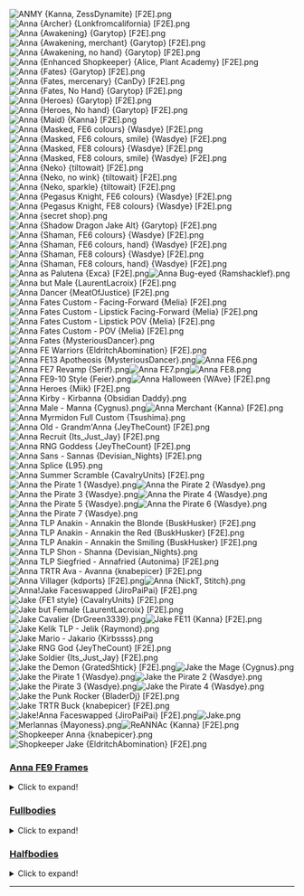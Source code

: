 ![ANMY {Kanna, ZessDynamite} [F2E].png](https://raw.githubusercontent.com/Klokinator/FE-Repo/main/Portrait%20Repository/Cameo%20Characters%20(Anna%20and%20Jake)/ANMY%20%7BKanna,%20ZessDynamite%7D%20%5BF2E%5D.png "ANMY {Kanna, ZessDynamite} [F2E].png")![Anna {Archer} {Lonkfromcalifornia} [F2E].png](https://raw.githubusercontent.com/Klokinator/FE-Repo/main/Portrait%20Repository/Cameo%20Characters%20(Anna%20and%20Jake)/Anna%20(Archer)%20%7BLonkfromcalifornia%7D%20%5BF2E%5D.png "Anna {Archer} {Lonkfromcalifornia} [F2E].png")![Anna {Awakening} {Garytop} [F2E].png](https://raw.githubusercontent.com/Klokinator/FE-Repo/main/Portrait%20Repository/Cameo%20Characters%20(Anna%20and%20Jake)/Anna%20(Awakening)%20%7BGarytop%7D%20%5BF2E%5D.png "Anna {Awakening} {Garytop} [F2E].png")![Anna {Awakening, merchant} {Garytop} [F2E].png](https://raw.githubusercontent.com/Klokinator/FE-Repo/main/Portrait%20Repository/Cameo%20Characters%20(Anna%20and%20Jake)/Anna%20(Awakening,%20merchant)%20%7BGarytop%7D%20%5BF2E%5D.png "Anna {Awakening, merchant} {Garytop} [F2E].png")![Anna {Awakening, no hand} {Garytop} [F2E].png](https://raw.githubusercontent.com/Klokinator/FE-Repo/main/Portrait%20Repository/Cameo%20Characters%20(Anna%20and%20Jake)/Anna%20(Awakening,%20no%20hand)%20%7BGarytop%7D%20%5BF2E%5D.png "Anna {Awakening, no hand} {Garytop} [F2E].png")![Anna {Enhanced Shopkeeper} {Alice, Plant Academy} [F2E].png](https://raw.githubusercontent.com/Klokinator/FE-Repo/main/Portrait%20Repository/Cameo%20Characters%20(Anna%20and%20Jake)/Anna%20(Enhanced%20Shopkeeper)%20%7BAlice,%20Plant%20Academy%7D%20%5BF2E%5D.png "Anna {Enhanced Shopkeeper} {Alice, Plant Academy} [F2E].png")![Anna {Fates} {Garytop} [F2E].png](https://raw.githubusercontent.com/Klokinator/FE-Repo/main/Portrait%20Repository/Cameo%20Characters%20(Anna%20and%20Jake)/Anna%20(Fates)%20%7BGarytop%7D%20%5BF2E%5D.png "Anna {Fates} {Garytop} [F2E].png")![Anna {Fates, mercenary} {CanDy} [F2E].png](https://raw.githubusercontent.com/Klokinator/FE-Repo/main/Portrait%20Repository/Cameo%20Characters%20(Anna%20and%20Jake)/Anna%20(Fates,%20mercenary)%20%7BCanDy%7D%20%5BF2E%5D.png "Anna {Fates, mercenary} {CanDy} [F2E].png")![Anna {Fates, No Hand} {Garytop} [F2E].png](https://raw.githubusercontent.com/Klokinator/FE-Repo/main/Portrait%20Repository/Cameo%20Characters%20(Anna%20and%20Jake)/Anna%20(Fates,%20No%20Hand)%20%7BGarytop%7D%20%5BF2E%5D.png "Anna {Fates, No Hand} {Garytop} [F2E].png")![Anna {Heroes} {Garytop} [F2E].png](https://raw.githubusercontent.com/Klokinator/FE-Repo/main/Portrait%20Repository/Cameo%20Characters%20(Anna%20and%20Jake)/Anna%20(Heroes)%20%7BGarytop%7D%20%5BF2E%5D.png "Anna {Heroes} {Garytop} [F2E].png")![Anna {Heroes, No hand} {Garytop} [F2E].png](https://raw.githubusercontent.com/Klokinator/FE-Repo/main/Portrait%20Repository/Cameo%20Characters%20(Anna%20and%20Jake)/Anna%20(Heroes,%20No%20hand)%20%7BGarytop%7D%20%5BF2E%5D.png "Anna {Heroes, No hand} {Garytop} [F2E].png")![Anna {Maid} {Kanna} [F2E].png](https://raw.githubusercontent.com/Klokinator/FE-Repo/main/Portrait%20Repository/Cameo%20Characters%20(Anna%20and%20Jake)/Anna%20(Maid)%20%7BKanna%7D%20%5BF2E%5D.png "Anna {Maid} {Kanna} [F2E].png")![Anna {Masked, FE6 colours} {Wasdye} [F2E].png](https://raw.githubusercontent.com/Klokinator/FE-Repo/main/Portrait%20Repository/Cameo%20Characters%20(Anna%20and%20Jake)/Anna%20(Masked,%20FE6%20colours)%20%7BWasdye%7D%20%5BF2E%5D.png "Anna {Masked, FE6 colours} {Wasdye} [F2E].png")![Anna {Masked, FE6 colours, smile} {Wasdye} [F2E].png](https://raw.githubusercontent.com/Klokinator/FE-Repo/main/Portrait%20Repository/Cameo%20Characters%20(Anna%20and%20Jake)/Anna%20(Masked,%20FE6%20colours,%20smile)%20%7BWasdye%7D%20%5BF2E%5D.png "Anna {Masked, FE6 colours, smile} {Wasdye} [F2E].png")![Anna {Masked, FE8 colours} {Wasdye} [F2E].png](https://raw.githubusercontent.com/Klokinator/FE-Repo/main/Portrait%20Repository/Cameo%20Characters%20(Anna%20and%20Jake)/Anna%20(Masked,%20FE8%20colours)%20%7BWasdye%7D%20%5BF2E%5D.png "Anna {Masked, FE8 colours} {Wasdye} [F2E].png")![Anna {Masked, FE8 colours, smile} {Wasdye} [F2E].png](https://raw.githubusercontent.com/Klokinator/FE-Repo/main/Portrait%20Repository/Cameo%20Characters%20(Anna%20and%20Jake)/Anna%20(Masked,%20FE8%20colours,%20smile)%20%7BWasdye%7D%20%5BF2E%5D.png "Anna {Masked, FE8 colours, smile} {Wasdye} [F2E].png")![Anna {Neko} {tiltowait} [F2E].png](https://raw.githubusercontent.com/Klokinator/FE-Repo/main/Portrait%20Repository/Cameo%20Characters%20(Anna%20and%20Jake)/Anna%20(Neko)%20%7Btiltowait%7D%20%5BF2E%5D.png "Anna {Neko} {tiltowait} [F2E].png")![Anna {Neko, no wink} {tiltowait} [F2E].png](https://raw.githubusercontent.com/Klokinator/FE-Repo/main/Portrait%20Repository/Cameo%20Characters%20(Anna%20and%20Jake)/Anna%20(Neko,%20no%20wink)%20%7Btiltowait%7D%20%5BF2E%5D.png "Anna {Neko, no wink} {tiltowait} [F2E].png")![Anna {Neko, sparkle} {tiltowait} [F2E].png](https://raw.githubusercontent.com/Klokinator/FE-Repo/main/Portrait%20Repository/Cameo%20Characters%20(Anna%20and%20Jake)/Anna%20(Neko,%20sparkle)%20%7Btiltowait%7D%20%5BF2E%5D.png "Anna {Neko, sparkle} {tiltowait} [F2E].png")![Anna {Pegasus Knight, FE6 colours} {Wasdye} [F2E].png](https://raw.githubusercontent.com/Klokinator/FE-Repo/main/Portrait%20Repository/Cameo%20Characters%20(Anna%20and%20Jake)/Anna%20(Pegasus%20Knight,%20FE6%20colours)%20%7BWasdye%7D%20%5BF2E%5D.png "Anna {Pegasus Knight, FE6 colours} {Wasdye} [F2E].png")![Anna {Pegasus Knight, FE8 colours} {Wasdye} [F2E].png](https://raw.githubusercontent.com/Klokinator/FE-Repo/main/Portrait%20Repository/Cameo%20Characters%20(Anna%20and%20Jake)/Anna%20(Pegasus%20Knight,%20FE8%20colours)%20%7BWasdye%7D%20%5BF2E%5D.png "Anna {Pegasus Knight, FE8 colours} {Wasdye} [F2E].png")![Anna {secret shop}.png](https://raw.githubusercontent.com/Klokinator/FE-Repo/main/Portrait%20Repository/Cameo%20Characters%20(Anna%20and%20Jake)/Anna%20(secret%20shop).png "Anna {secret shop}.png")![Anna {Shadow Dragon Jake Alt} {Garytop} [F2E].png](https://raw.githubusercontent.com/Klokinator/FE-Repo/main/Portrait%20Repository/Cameo%20Characters%20(Anna%20and%20Jake)/Anna%20(Shadow%20Dragon%20Jake%20Alt)%20%7BGarytop%7D%20%5BF2E%5D.png "Anna {Shadow Dragon Jake Alt} {Garytop} [F2E].png")![Anna {Shaman, FE6 colours} {Wasdye} [F2E].png](https://raw.githubusercontent.com/Klokinator/FE-Repo/main/Portrait%20Repository/Cameo%20Characters%20(Anna%20and%20Jake)/Anna%20(Shaman,%20FE6%20colours)%20%7BWasdye%7D%20%5BF2E%5D.png "Anna {Shaman, FE6 colours} {Wasdye} [F2E].png")![Anna {Shaman, FE6 colours, hand} {Wasdye} [F2E].png](https://raw.githubusercontent.com/Klokinator/FE-Repo/main/Portrait%20Repository/Cameo%20Characters%20(Anna%20and%20Jake)/Anna%20(Shaman,%20FE6%20colours,%20hand)%20%7BWasdye%7D%20%5BF2E%5D.png "Anna {Shaman, FE6 colours, hand} {Wasdye} [F2E].png")![Anna {Shaman, FE8 colours} {Wasdye} [F2E].png](https://raw.githubusercontent.com/Klokinator/FE-Repo/main/Portrait%20Repository/Cameo%20Characters%20(Anna%20and%20Jake)/Anna%20(Shaman,%20FE8%20colours)%20%7BWasdye%7D%20%5BF2E%5D.png "Anna {Shaman, FE8 colours} {Wasdye} [F2E].png")![Anna {Shaman, FE8 colours, hand} {Wasdye} [F2E].png](https://raw.githubusercontent.com/Klokinator/FE-Repo/main/Portrait%20Repository/Cameo%20Characters%20(Anna%20and%20Jake)/Anna%20(Shaman,%20FE8%20colours,%20hand)%20%7BWasdye%7D%20%5BF2E%5D.png "Anna {Shaman, FE8 colours, hand} {Wasdye} [F2E].png")![Anna as Palutena {Exca} [F2E].png](https://raw.githubusercontent.com/Klokinator/FE-Repo/main/Portrait%20Repository/Cameo%20Characters%20(Anna%20and%20Jake)/Anna%20as%20Palutena%20%7BExca%7D%20%5BF2E%5D.png "Anna as Palutena {Exca} [F2E].png")![Anna Bug-eyed {Ramshacklef}.png](https://raw.githubusercontent.com/Klokinator/FE-Repo/main/Portrait%20Repository/Cameo%20Characters%20(Anna%20and%20Jake)/Anna%20Bug-eyed%20%7BRamshacklef%7D.png "Anna Bug-eyed {Ramshacklef}.png")![Anna but Male {LaurentLacroix} [F2E].png](https://raw.githubusercontent.com/Klokinator/FE-Repo/main/Portrait%20Repository/Cameo%20Characters%20(Anna%20and%20Jake)/Anna%20but%20Male%20%7BLaurentLacroix%7D%20%5BF2E%5D.png "Anna but Male {LaurentLacroix} [F2E].png")![Anna Dancer {MeatOfJustice} [F2E].png](https://raw.githubusercontent.com/Klokinator/FE-Repo/main/Portrait%20Repository/Cameo%20Characters%20(Anna%20and%20Jake)/Anna%20Dancer%20%7BMeatOfJustice%7D%20%5BF2E%5D.png "Anna Dancer {MeatOfJustice} [F2E].png")![Anna Fates Custom - Facing-Forward {Melia} [F2E].png](https://raw.githubusercontent.com/Klokinator/FE-Repo/main/Portrait%20Repository/Cameo%20Characters%20(Anna%20and%20Jake)/Anna%20Fates%20Custom%20-%20Facing-Forward%20%7BMelia%7D%20%5BF2E%5D.png "Anna Fates Custom - Facing-Forward {Melia} [F2E].png")![Anna Fates Custom - Lipstick Facing-Forward {Melia} [F2E].png](https://raw.githubusercontent.com/Klokinator/FE-Repo/main/Portrait%20Repository/Cameo%20Characters%20(Anna%20and%20Jake)/Anna%20Fates%20Custom%20-%20Lipstick%20Facing-Forward%20%7BMelia%7D%20%5BF2E%5D.png "Anna Fates Custom - Lipstick Facing-Forward {Melia} [F2E].png")![Anna Fates Custom - Lipstick POV {Melia} [F2E].png](https://raw.githubusercontent.com/Klokinator/FE-Repo/main/Portrait%20Repository/Cameo%20Characters%20(Anna%20and%20Jake)/Anna%20Fates%20Custom%20-%20Lipstick%20POV%20%7BMelia%7D%20%5BF2E%5D.png "Anna Fates Custom - Lipstick POV {Melia} [F2E].png")![Anna Fates Custom - POV {Melia} [F2E].png](https://raw.githubusercontent.com/Klokinator/FE-Repo/main/Portrait%20Repository/Cameo%20Characters%20(Anna%20and%20Jake)/Anna%20Fates%20Custom%20-%20POV%20%7BMelia%7D%20%5BF2E%5D.png "Anna Fates Custom - POV {Melia} [F2E].png")![Anna Fates {MysteriousDancer}.png](https://raw.githubusercontent.com/Klokinator/FE-Repo/main/Portrait%20Repository/Cameo%20Characters%20(Anna%20and%20Jake)/Anna%20Fates%20%7BMysteriousDancer%7D.png "Anna Fates {MysteriousDancer}.png")![Anna FE Warriors {EldritchAbomination} [F2E].png](https://raw.githubusercontent.com/Klokinator/FE-Repo/main/Portrait%20Repository/Cameo%20Characters%20(Anna%20and%20Jake)/Anna%20FE%20Warriors%20%7BEldritchAbomination%7D%20%5BF2E%5D.png "Anna FE Warriors {EldritchAbomination} [F2E].png")![Anna FE13 Apotheosis {MysteriousDancer}.png](https://raw.githubusercontent.com/Klokinator/FE-Repo/main/Portrait%20Repository/Cameo%20Characters%20(Anna%20and%20Jake)/Anna%20FE13%20Apotheosis%20%7BMysteriousDancer%7D.png "Anna FE13 Apotheosis {MysteriousDancer}.png")![Anna FE6.png](https://raw.githubusercontent.com/Klokinator/FE-Repo/main/Portrait%20Repository/Cameo%20Characters%20(Anna%20and%20Jake)/Anna%20FE6.png "Anna FE6.png")![Anna FE7 Revamp {Serif}.png](https://raw.githubusercontent.com/Klokinator/FE-Repo/main/Portrait%20Repository/Cameo%20Characters%20(Anna%20and%20Jake)/Anna%20FE7%20Revamp%20%7BSerif%7D.png "Anna FE7 Revamp {Serif}.png")![Anna FE7.png](https://raw.githubusercontent.com/Klokinator/FE-Repo/main/Portrait%20Repository/Cameo%20Characters%20(Anna%20and%20Jake)/Anna%20FE7.png "Anna FE7.png")![Anna FE8.png](https://raw.githubusercontent.com/Klokinator/FE-Repo/main/Portrait%20Repository/Cameo%20Characters%20(Anna%20and%20Jake)/Anna%20FE8.png "Anna FE8.png")![Anna FE9-10 Style {Feier}.png](https://raw.githubusercontent.com/Klokinator/FE-Repo/main/Portrait%20Repository/Cameo%20Characters%20(Anna%20and%20Jake)/Anna%20FE9-10%20Style%20%7BFeier%7D.png "Anna FE9-10 Style {Feier}.png")![Anna Halloween {WAve} [F2E].png](https://raw.githubusercontent.com/Klokinator/FE-Repo/main/Portrait%20Repository/Cameo%20Characters%20(Anna%20and%20Jake)/Anna%20Halloween%20%7BWAve%7D%20%5BF2E%5D.png "Anna Halloween {WAve} [F2E].png")![Anna Heroes {Miik} [F2E].png](https://raw.githubusercontent.com/Klokinator/FE-Repo/main/Portrait%20Repository/Cameo%20Characters%20(Anna%20and%20Jake)/Anna%20Heroes%20%7BMiik%7D%20%5BF2E%5D.png "Anna Heroes {Miik} [F2E].png")![Anna Kirby - Kirbanna {Obsidian Daddy}.png](https://raw.githubusercontent.com/Klokinator/FE-Repo/main/Portrait%20Repository/Cameo%20Characters%20(Anna%20and%20Jake)/Anna%20Kirby%20-%20Kirbanna%20%7BObsidian%20Daddy%7D.png "Anna Kirby - Kirbanna {Obsidian Daddy}.png")![Anna Male - Manna {Cygnus}.png](https://raw.githubusercontent.com/Klokinator/FE-Repo/main/Portrait%20Repository/Cameo%20Characters%20(Anna%20and%20Jake)/Anna%20Male%20-%20Manna%20%7BCygnus%7D.png "Anna Male - Manna {Cygnus}.png")![Anna Merchant {Kanna} [F2E].png](https://raw.githubusercontent.com/Klokinator/FE-Repo/main/Portrait%20Repository/Cameo%20Characters%20(Anna%20and%20Jake)/Anna%20Merchant%20%7BKanna%7D%20%5BF2E%5D.png "Anna Merchant {Kanna} [F2E].png")![Anna Myrmidon Full Custom {Tsushima}.png](https://raw.githubusercontent.com/Klokinator/FE-Repo/main/Portrait%20Repository/Cameo%20Characters%20(Anna%20and%20Jake)/Anna%20Myrmidon%20Full%20Custom%20%7BTsushima%7D.png "Anna Myrmidon Full Custom {Tsushima}.png")![Anna Old - Grandm'Anna {JeyTheCount} [F2E].png](https://raw.githubusercontent.com/Klokinator/FE-Repo/main/Portrait%20Repository/Cameo%20Characters%20(Anna%20and%20Jake)/Anna%20Old%20-%20Grandm'Anna%20%7BJeyTheCount%7D%20%5BF2E%5D.png "Anna Old - Grandm'Anna {JeyTheCount} [F2E].png")![Anna Recruit {Its_Just_Jay} [F2E].png](https://raw.githubusercontent.com/Klokinator/FE-Repo/main/Portrait%20Repository/Cameo%20Characters%20(Anna%20and%20Jake)/Anna%20Recruit%20%7BIts_Just_Jay%7D%20%5BF2E%5D.png "Anna Recruit {Its_Just_Jay} [F2E].png")![Anna RNG Goddess {JeyTheCount} [F2E].png](https://raw.githubusercontent.com/Klokinator/FE-Repo/main/Portrait%20Repository/Cameo%20Characters%20(Anna%20and%20Jake)/Anna%20RNG%20Goddess%20%7BJeyTheCount%7D%20%5BF2E%5D.png "Anna RNG Goddess {JeyTheCount} [F2E].png")![Anna Sans - Sannas {Devisian_Nights} [F2E].png](https://raw.githubusercontent.com/Klokinator/FE-Repo/main/Portrait%20Repository/Cameo%20Characters%20(Anna%20and%20Jake)/Anna%20Sans%20-%20Sannas%20%7BDevisian_Nights%7D%20%5BF2E%5D.png "Anna Sans - Sannas {Devisian_Nights} [F2E].png")![Anna Splice {L95}.png](https://raw.githubusercontent.com/Klokinator/FE-Repo/main/Portrait%20Repository/Cameo%20Characters%20(Anna%20and%20Jake)/Anna%20Splice%20%7BL95%7D.png "Anna Splice {L95}.png")![Anna Summer Scramble {CavalryUnits} [F2E].png](https://raw.githubusercontent.com/Klokinator/FE-Repo/main/Portrait%20Repository/Cameo%20Characters%20(Anna%20and%20Jake)/Anna%20Summer%20Scramble%20%7BCavalryUnits%7D%20%5BF2E%5D.png "Anna Summer Scramble {CavalryUnits} [F2E].png")![Anna the Pirate 1 {Wasdye}.png](https://raw.githubusercontent.com/Klokinator/FE-Repo/main/Portrait%20Repository/Cameo%20Characters%20(Anna%20and%20Jake)/Anna%20the%20Pirate%201%20%7BWasdye%7D.png "Anna the Pirate 1 {Wasdye}.png")![Anna the Pirate 2 {Wasdye}.png](https://raw.githubusercontent.com/Klokinator/FE-Repo/main/Portrait%20Repository/Cameo%20Characters%20(Anna%20and%20Jake)/Anna%20the%20Pirate%202%20%7BWasdye%7D.png "Anna the Pirate 2 {Wasdye}.png")![Anna the Pirate 3 {Wasdye}.png](https://raw.githubusercontent.com/Klokinator/FE-Repo/main/Portrait%20Repository/Cameo%20Characters%20(Anna%20and%20Jake)/Anna%20the%20Pirate%203%20%7BWasdye%7D.png "Anna the Pirate 3 {Wasdye}.png")![Anna the Pirate 4 {Wasdye}.png](https://raw.githubusercontent.com/Klokinator/FE-Repo/main/Portrait%20Repository/Cameo%20Characters%20(Anna%20and%20Jake)/Anna%20the%20Pirate%204%20%7BWasdye%7D.png "Anna the Pirate 4 {Wasdye}.png")![Anna the Pirate 5 {Wasdye}.png](https://raw.githubusercontent.com/Klokinator/FE-Repo/main/Portrait%20Repository/Cameo%20Characters%20(Anna%20and%20Jake)/Anna%20the%20Pirate%205%20%7BWasdye%7D.png "Anna the Pirate 5 {Wasdye}.png")![Anna the Pirate 6 {Wasdye}.png](https://raw.githubusercontent.com/Klokinator/FE-Repo/main/Portrait%20Repository/Cameo%20Characters%20(Anna%20and%20Jake)/Anna%20the%20Pirate%206%20%7BWasdye%7D.png "Anna the Pirate 6 {Wasdye}.png")![Anna the Pirate 7 {Wasdye}.png](https://raw.githubusercontent.com/Klokinator/FE-Repo/main/Portrait%20Repository/Cameo%20Characters%20(Anna%20and%20Jake)/Anna%20the%20Pirate%207%20%7BWasdye%7D.png "Anna the Pirate 7 {Wasdye}.png")![Anna TLP Anakin - Annakin the Blonde {BuskHusker} [F2E].png](https://raw.githubusercontent.com/Klokinator/FE-Repo/main/Portrait%20Repository/Cameo%20Characters%20(Anna%20and%20Jake)/Anna%20TLP%20Anakin%20-%20Annakin%20the%20Blonde%20%7BBuskHusker%7D%20%5BF2E%5D.png "Anna TLP Anakin - Annakin the Blonde {BuskHusker} [F2E].png")![Anna TLP Anakin - Annakin the Red {BuskHusker} [F2E].png](https://raw.githubusercontent.com/Klokinator/FE-Repo/main/Portrait%20Repository/Cameo%20Characters%20(Anna%20and%20Jake)/Anna%20TLP%20Anakin%20-%20Annakin%20the%20Red%20%7BBuskHusker%7D%20%5BF2E%5D.png "Anna TLP Anakin - Annakin the Red {BuskHusker} [F2E].png")![Anna TLP Anakin - Annakin the Smiling {BuskHusker} [F2E].png](https://raw.githubusercontent.com/Klokinator/FE-Repo/main/Portrait%20Repository/Cameo%20Characters%20(Anna%20and%20Jake)/Anna%20TLP%20Anakin%20-%20Annakin%20the%20Smiling%20%7BBuskHusker%7D%20%5BF2E%5D.png "Anna TLP Anakin - Annakin the Smiling {BuskHusker} [F2E].png")![Anna TLP Shon - Shanna {Devisian_Nights}.png](https://raw.githubusercontent.com/Klokinator/FE-Repo/main/Portrait%20Repository/Cameo%20Characters%20(Anna%20and%20Jake)/Anna%20TLP%20Shon%20-%20Shanna%20%7BDevisian_Nights%7D.png "Anna TLP Shon - Shanna {Devisian_Nights}.png")![Anna TLP Siegfried - Annafried {Autonima} [F2E].png](https://raw.githubusercontent.com/Klokinator/FE-Repo/main/Portrait%20Repository/Cameo%20Characters%20(Anna%20and%20Jake)/Anna%20TLP%20Siegfried%20-%20Annafried%20%7BAutonima%7D%20%5BF2E%5D.png "Anna TLP Siegfried - Annafried {Autonima} [F2E].png")![Anna TRTR Ava - Avanna {knabepicer} [F2E].png](https://raw.githubusercontent.com/Klokinator/FE-Repo/main/Portrait%20Repository/Cameo%20Characters%20(Anna%20and%20Jake)/Anna%20TRTR%20Ava%20-%20Avanna%20%7Bknabepicer%7D%20%5BF2E%5D.png "Anna TRTR Ava - Avanna {knabepicer} [F2E].png")![Anna Villager {kdports} [F2E].png](https://raw.githubusercontent.com/Klokinator/FE-Repo/main/Portrait%20Repository/Cameo%20Characters%20(Anna%20and%20Jake)/Anna%20Villager%20%7Bkdports%7D%20%5BF2E%5D.png "Anna Villager {kdports} [F2E].png")![Anna {NickT, Stitch}.png](https://raw.githubusercontent.com/Klokinator/FE-Repo/main/Portrait%20Repository/Cameo%20Characters%20(Anna%20and%20Jake)/Anna%20%7BNickT,%20Stitch%7D.png "Anna {NickT, Stitch}.png")![Anna!Jake Faceswapped {JiroPaiPai} [F2E].png](https://raw.githubusercontent.com/Klokinator/FE-Repo/main/Portrait%20Repository/Cameo%20Characters%20(Anna%20and%20Jake)/Anna!Jake%20Faceswapped%20%7BJiroPaiPai%7D%20%5BF2E%5D.png "Anna!Jake Faceswapped {JiroPaiPai} [F2E].png")![Jake {FE1 style} {CavalryUnits} [F2E].png](https://raw.githubusercontent.com/Klokinator/FE-Repo/main/Portrait%20Repository/Cameo%20Characters%20(Anna%20and%20Jake)/Jake%20(FE1%20style)%20%7BCavalryUnits%7D%20%5BF2E%5D.png "Jake {FE1 style} {CavalryUnits} [F2E].png")![Jake but Female {LaurentLacroix} [F2E].png](https://raw.githubusercontent.com/Klokinator/FE-Repo/main/Portrait%20Repository/Cameo%20Characters%20(Anna%20and%20Jake)/Jake%20but%20Female%20%7BLaurentLacroix%7D%20%5BF2E%5D.png "Jake but Female {LaurentLacroix} [F2E].png")![Jake Cavalier {DrGreen3339}.png](https://raw.githubusercontent.com/Klokinator/FE-Repo/main/Portrait%20Repository/Cameo%20Characters%20(Anna%20and%20Jake)/Jake%20Cavalier%20%7BDrGreen3339%7D.png "Jake Cavalier {DrGreen3339}.png")![Jake FE11 {Kanna} [F2E].png](https://raw.githubusercontent.com/Klokinator/FE-Repo/main/Portrait%20Repository/Cameo%20Characters%20(Anna%20and%20Jake)/Jake%20FE11%20%7BKanna%7D%20%5BF2E%5D.png "Jake FE11 {Kanna} [F2E].png")![Jake Kelik TLP - Jelik {Raymond}.png](https://raw.githubusercontent.com/Klokinator/FE-Repo/main/Portrait%20Repository/Cameo%20Characters%20(Anna%20and%20Jake)/Jake%20Kelik%20TLP%20-%20Jelik%20%7BRaymond%7D.png "Jake Kelik TLP - Jelik {Raymond}.png")![Jake Mario - Jakario {Kirbssss}.png](https://raw.githubusercontent.com/Klokinator/FE-Repo/main/Portrait%20Repository/Cameo%20Characters%20(Anna%20and%20Jake)/Jake%20Mario%20-%20Jakario%20%7BKirbssss%7D.png "Jake Mario - Jakario {Kirbssss}.png")![Jake RNG God {JeyTheCount} [F2E].png](https://raw.githubusercontent.com/Klokinator/FE-Repo/main/Portrait%20Repository/Cameo%20Characters%20(Anna%20and%20Jake)/Jake%20RNG%20God%20%7BJeyTheCount%7D%20%5BF2E%5D.png "Jake RNG God {JeyTheCount} [F2E].png")![Jake Soldier {Its_Just_Jay} [F2E].png](https://raw.githubusercontent.com/Klokinator/FE-Repo/main/Portrait%20Repository/Cameo%20Characters%20(Anna%20and%20Jake)/Jake%20Soldier%20%7BIts_Just_Jay%7D%20%5BF2E%5D.png "Jake Soldier {Its_Just_Jay} [F2E].png")![Jake the Demon {GratedShtick} [F2E].png](https://raw.githubusercontent.com/Klokinator/FE-Repo/main/Portrait%20Repository/Cameo%20Characters%20(Anna%20and%20Jake)/Jake%20the%20Demon%20%7BGratedShtick%7D%20%5BF2E%5D.png "Jake the Demon {GratedShtick} [F2E].png")![Jake the Mage {Cygnus}.png](https://raw.githubusercontent.com/Klokinator/FE-Repo/main/Portrait%20Repository/Cameo%20Characters%20(Anna%20and%20Jake)/Jake%20the%20Mage%20%7BCygnus%7D.png "Jake the Mage {Cygnus}.png")![Jake the Pirate 1 {Wasdye}.png](https://raw.githubusercontent.com/Klokinator/FE-Repo/main/Portrait%20Repository/Cameo%20Characters%20(Anna%20and%20Jake)/Jake%20the%20Pirate%201%20%7BWasdye%7D.png "Jake the Pirate 1 {Wasdye}.png")![Jake the Pirate 2 {Wasdye}.png](https://raw.githubusercontent.com/Klokinator/FE-Repo/main/Portrait%20Repository/Cameo%20Characters%20(Anna%20and%20Jake)/Jake%20the%20Pirate%202%20%7BWasdye%7D.png "Jake the Pirate 2 {Wasdye}.png")![Jake the Pirate 3 {Wasdye}.png](https://raw.githubusercontent.com/Klokinator/FE-Repo/main/Portrait%20Repository/Cameo%20Characters%20(Anna%20and%20Jake)/Jake%20the%20Pirate%203%20%7BWasdye%7D.png "Jake the Pirate 3 {Wasdye}.png")![Jake the Pirate 4 {Wasdye}.png](https://raw.githubusercontent.com/Klokinator/FE-Repo/main/Portrait%20Repository/Cameo%20Characters%20(Anna%20and%20Jake)/Jake%20the%20Pirate%204%20%7BWasdye%7D.png "Jake the Pirate 4 {Wasdye}.png")![Jake the Punk Rocker {BladerDj} [F2E].png](https://raw.githubusercontent.com/Klokinator/FE-Repo/main/Portrait%20Repository/Cameo%20Characters%20(Anna%20and%20Jake)/Jake%20the%20Punk%20Rocker%20%7BBladerDj%7D%20%5BF2E%5D.png "Jake the Punk Rocker {BladerDj} [F2E].png")![Jake TRTR Buck {knabepicer} [F2E].png](https://raw.githubusercontent.com/Klokinator/FE-Repo/main/Portrait%20Repository/Cameo%20Characters%20(Anna%20and%20Jake)/Jake%20TRTR%20Buck%20%7Bknabepicer%7D%20%5BF2E%5D.png "Jake TRTR Buck {knabepicer} [F2E].png")![Jake!Anna Faceswapped {JiroPaiPai} [F2E].png](https://raw.githubusercontent.com/Klokinator/FE-Repo/main/Portrait%20Repository/Cameo%20Characters%20(Anna%20and%20Jake)/Jake!Anna%20Faceswapped%20%7BJiroPaiPai%7D%20%5BF2E%5D.png "Jake!Anna Faceswapped {JiroPaiPai} [F2E].png")![Jake.png](https://raw.githubusercontent.com/Klokinator/FE-Repo/main/Portrait%20Repository/Cameo%20Characters%20(Anna%20and%20Jake)/Jake.png "Jake.png")![Merlannas {Mayoness}.png](https://raw.githubusercontent.com/Klokinator/FE-Repo/main/Portrait%20Repository/Cameo%20Characters%20(Anna%20and%20Jake)/Merlannas%20%7BMayoness%7D.png "Merlannas {Mayoness}.png")![ReANNAc {Kanna} [F2E].png](https://raw.githubusercontent.com/Klokinator/FE-Repo/main/Portrait%20Repository/Cameo%20Characters%20(Anna%20and%20Jake)/ReANNAc%20%7BKanna%7D%20%5BF2E%5D.png "ReANNAc {Kanna} [F2E].png")![Shopkeeper Anna {knabepicer}.png](https://raw.githubusercontent.com/Klokinator/FE-Repo/main/Portrait%20Repository/Cameo%20Characters%20(Anna%20and%20Jake)/Shopkeeper%20Anna%20%7Bknabepicer%7D.png "Shopkeeper Anna {knabepicer}.png")![Shopkeeper Jake {EldritchAbomination} [F2E].png](https://raw.githubusercontent.com/Klokinator/FE-Repo/main/Portrait%20Repository/Cameo%20Characters%20(Anna%20and%20Jake)/Shopkeeper%20Jake%20%7BEldritchAbomination%7D%20%5BF2E%5D.png "Shopkeeper Jake {EldritchAbomination} [F2E].png")

### [Anna FE9 Frames](Anna%20FE9%20Frames)

<details><summary>Click to expand!</summary>

![L_ANNA2-0000.png](https://raw.githubusercontent.com/Klokinator/FE-Repo/main/Portrait%20Repository/Cameo%20Characters%20(Anna%20and%20Jake)/Anna%20FE9%20Frames/L_ANNA2-0000.png "L_ANNA2-0000.png")![L_ANNA2-0001.png](https://raw.githubusercontent.com/Klokinator/FE-Repo/main/Portrait%20Repository/Cameo%20Characters%20(Anna%20and%20Jake)/Anna%20FE9%20Frames/L_ANNA2-0001.png "L_ANNA2-0001.png")![L_ANNA2-0002.png](https://raw.githubusercontent.com/Klokinator/FE-Repo/main/Portrait%20Repository/Cameo%20Characters%20(Anna%20and%20Jake)/Anna%20FE9%20Frames/L_ANNA2-0002.png "L_ANNA2-0002.png")![L_ANNA2-0003.png](https://raw.githubusercontent.com/Klokinator/FE-Repo/main/Portrait%20Repository/Cameo%20Characters%20(Anna%20and%20Jake)/Anna%20FE9%20Frames/L_ANNA2-0003.png "L_ANNA2-0003.png")![L_ANNA2-0004.png](https://raw.githubusercontent.com/Klokinator/FE-Repo/main/Portrait%20Repository/Cameo%20Characters%20(Anna%20and%20Jake)/Anna%20FE9%20Frames/L_ANNA2-0004.png "L_ANNA2-0004.png")![L_ANNA2-0005.png](https://raw.githubusercontent.com/Klokinator/FE-Repo/main/Portrait%20Repository/Cameo%20Characters%20(Anna%20and%20Jake)/Anna%20FE9%20Frames/L_ANNA2-0005.png "L_ANNA2-0005.png")![L_ANNA2-0006.png](https://raw.githubusercontent.com/Klokinator/FE-Repo/main/Portrait%20Repository/Cameo%20Characters%20(Anna%20and%20Jake)/Anna%20FE9%20Frames/L_ANNA2-0006.png "L_ANNA2-0006.png")![L_ANNA2-0007.png](https://raw.githubusercontent.com/Klokinator/FE-Repo/main/Portrait%20Repository/Cameo%20Characters%20(Anna%20and%20Jake)/Anna%20FE9%20Frames/L_ANNA2-0007.png "L_ANNA2-0007.png")![L_ANNA2-0008.png](https://raw.githubusercontent.com/Klokinator/FE-Repo/main/Portrait%20Repository/Cameo%20Characters%20(Anna%20and%20Jake)/Anna%20FE9%20Frames/L_ANNA2-0008.png "L_ANNA2-0008.png")![L_ANNA2-0009.png](https://raw.githubusercontent.com/Klokinator/FE-Repo/main/Portrait%20Repository/Cameo%20Characters%20(Anna%20and%20Jake)/Anna%20FE9%20Frames/L_ANNA2-0009.png "L_ANNA2-0009.png")![L_ANNA2-000A.png](https://raw.githubusercontent.com/Klokinator/FE-Repo/main/Portrait%20Repository/Cameo%20Characters%20(Anna%20and%20Jake)/Anna%20FE9%20Frames/L_ANNA2-000A.png "L_ANNA2-000A.png")![L_ANNA2-000B.png](https://raw.githubusercontent.com/Klokinator/FE-Repo/main/Portrait%20Repository/Cameo%20Characters%20(Anna%20and%20Jake)/Anna%20FE9%20Frames/L_ANNA2-000B.png "L_ANNA2-000B.png")![L_ANNA2-000C.png](https://raw.githubusercontent.com/Klokinator/FE-Repo/main/Portrait%20Repository/Cameo%20Characters%20(Anna%20and%20Jake)/Anna%20FE9%20Frames/L_ANNA2-000C.png "L_ANNA2-000C.png")



----



</details>

### [Fullbodies](Fullbodies)

<details><summary>Click to expand!</summary>

![Anna {Neko, fullbody} {tiltowait} [F2E].png](https://raw.githubusercontent.com/Klokinator/FE-Repo/main/Portrait%20Repository/Cameo%20Characters%20(Anna%20and%20Jake)/Fullbodies/Anna%20(Neko,%20fullbody)%20%7Btiltowait%7D%20%5BF2E%5D.png "Anna {Neko, fullbody} {tiltowait} [F2E].png")![Anna {Plant_Academy} [F2E].gif](https://raw.githubusercontent.com/Klokinator/FE-Repo/main/Portrait%20Repository/Cameo%20Characters%20(Anna%20and%20Jake)/Fullbodies/Anna%20%7BPlant_Academy%7D%20%5BF2E%5D.gif "Anna {Plant_Academy} [F2E].gif")![Anna {Plant_Academy} [F2E].png](https://raw.githubusercontent.com/Klokinator/FE-Repo/main/Portrait%20Repository/Cameo%20Characters%20(Anna%20and%20Jake)/Fullbodies/Anna%20%7BPlant_Academy%7D%20%5BF2E%5D.png "Anna {Plant_Academy} [F2E].png")



----



</details>

### [Halfbodies](Halfbodies)

<details><summary>Click to expand!</summary>

![Anna {Enhanced Shopkeeper, Halfbody} {Alice, Plant Academy} [F2E].png](https://raw.githubusercontent.com/Klokinator/FE-Repo/main/Portrait%20Repository/Cameo%20Characters%20(Anna%20and%20Jake)/Halfbodies/Anna%20(Enhanced%20Shopkeeper,%20Halfbody)%20%7BAlice,%20Plant%20Academy%7D%20%5BF2E%5D.png "Anna {Enhanced Shopkeeper, Halfbody} {Alice, Plant Academy} [F2E].png")![Anna {Halfbody, Awakening} {Cathreen} [F2E].png](https://raw.githubusercontent.com/Klokinator/FE-Repo/main/Portrait%20Repository/Cameo%20Characters%20(Anna%20and%20Jake)/Halfbodies/Anna%20(Halfbody,%20Awakening)%20%7BCathreen%7D%20%5BF2E%5D.png "Anna {Halfbody, Awakening} {Cathreen} [F2E].png")![Anna {Halfbody, Awakening, Blinking Frames} {Cathreen, AthenaBaer} [F2E].png](https://raw.githubusercontent.com/Klokinator/FE-Repo/main/Portrait%20Repository/Cameo%20Characters%20(Anna%20and%20Jake)/Halfbodies/Anna%20(Halfbody,%20Awakening,%20Blinking%20Frames)%20%7BCathreen,%20AthenaBaer%7D%20%5BF2E%5D.png "Anna {Halfbody, Awakening, Blinking Frames} {Cathreen, AthenaBaer} [F2E].png")![Anna {Halfbody, Japanese outfit} {Cathreen} [F2E].png](https://raw.githubusercontent.com/Klokinator/FE-Repo/main/Portrait%20Repository/Cameo%20Characters%20(Anna%20and%20Jake)/Halfbodies/Anna%20(Halfbody,%20Japanese%20outfit)%20%7BCathreen%7D%20%5BF2E%5D.png "Anna {Halfbody, Japanese outfit} {Cathreen} [F2E].png")![Anna {Halfbody, psycho} {Fenriel} [F2E].png](https://raw.githubusercontent.com/Klokinator/FE-Repo/main/Portrait%20Repository/Cameo%20Characters%20(Anna%20and%20Jake)/Halfbodies/Anna%20(Halfbody,%20psycho)%20%7BFenriel%7D%20%5BF2E%5D.png "Anna {Halfbody, psycho} {Fenriel} [F2E].png")![Anna {Halfbody, psycho, smile} {Fenriel} [F2E].png](https://raw.githubusercontent.com/Klokinator/FE-Repo/main/Portrait%20Repository/Cameo%20Characters%20(Anna%20and%20Jake)/Halfbodies/Anna%20(Halfbody,%20psycho,%20smile)%20%7BFenriel%7D%20%5BF2E%5D.png "Anna {Halfbody, psycho, smile} {Fenriel} [F2E].png")![Anna FE10 {Frames}.png](https://raw.githubusercontent.com/Klokinator/FE-Repo/main/Portrait%20Repository/Cameo%20Characters%20(Anna%20and%20Jake)/Halfbodies/Anna%20FE10%20%7BFrames%7D.png "Anna FE10 {Frames}.png")![Anna FE10.png](https://raw.githubusercontent.com/Klokinator/FE-Repo/main/Portrait%20Repository/Cameo%20Characters%20(Anna%20and%20Jake)/Halfbodies/Anna%20FE10.png "Anna FE10.png")![Anna FE9.png](https://raw.githubusercontent.com/Klokinator/FE-Repo/main/Portrait%20Repository/Cameo%20Characters%20(Anna%20and%20Jake)/Halfbodies/Anna%20FE9.png "Anna FE9.png")![Anna Halfbody {Yangfly, Nickt} [F2E].png](https://raw.githubusercontent.com/Klokinator/FE-Repo/main/Portrait%20Repository/Cameo%20Characters%20(Anna%20and%20Jake)/Halfbodies/Anna%20Halfbody%20%7BYangfly,%20Nickt%7D%20%5BF2E%5D.png "Anna Halfbody {Yangfly, Nickt} [F2E].png")![Anna Swimsuit Halfbody {Yangfly, Nickt, Blueeyedman24, Blaze} [F2E].png](https://raw.githubusercontent.com/Klokinator/FE-Repo/main/Portrait%20Repository/Cameo%20Characters%20(Anna%20and%20Jake)/Halfbodies/Anna%20Swimsuit%20Halfbody%20%7BYangfly,%20Nickt,%20Blueeyedman24,%20Blaze%7D%20%5BF2E%5D.png "Anna Swimsuit Halfbody {Yangfly, Nickt, Blueeyedman24, Blaze} [F2E].png")



----



</details>



----

